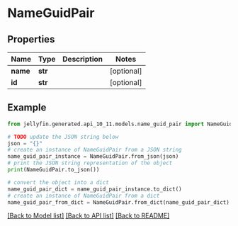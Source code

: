 # NameGuidPair


## Properties

Name | Type | Description | Notes
------------ | ------------- | ------------- | -------------
**name** | **str** |  | [optional] 
**id** | **str** |  | [optional] 

## Example

```python
from jellyfin.generated.api_10_11.models.name_guid_pair import NameGuidPair

# TODO update the JSON string below
json = "{}"
# create an instance of NameGuidPair from a JSON string
name_guid_pair_instance = NameGuidPair.from_json(json)
# print the JSON string representation of the object
print(NameGuidPair.to_json())

# convert the object into a dict
name_guid_pair_dict = name_guid_pair_instance.to_dict()
# create an instance of NameGuidPair from a dict
name_guid_pair_from_dict = NameGuidPair.from_dict(name_guid_pair_dict)
```
[[Back to Model list]](../README.md#documentation-for-models) [[Back to API list]](../README.md#documentation-for-api-endpoints) [[Back to README]](../README.md)


